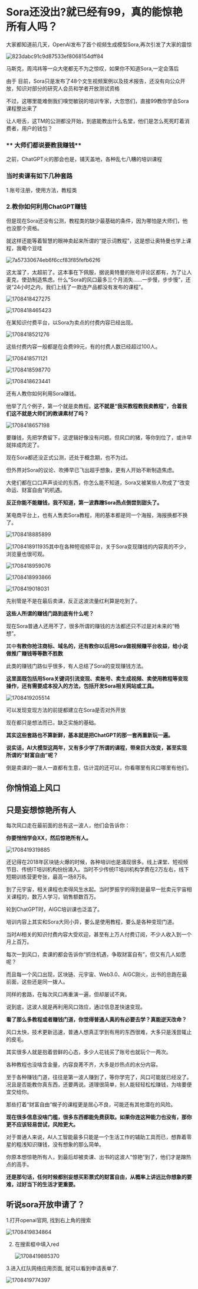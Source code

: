 # Sora还没出?就已经有99，真的能惊艳所有人吗？

大家都知道前几天，OpenAI发布了首个视频生成模型Sora,再次引发了大家的震惊

![823dabc91c9d87533ef8068154dff84](https://chatd.oss-us-east-1.aliyuncs.com/img2/202402201710657.png)

马斯克，周鸿祎等一众大佬都无不为之惊叹，如果你不知道Sora,一定会落后

由于 目前，Sora只是发布了48个文生视频案例以及技术报告，还没有向公众开放，知识对部分的研究人会员和学者开放测试资格

不过，这哪里能难倒我们嗅觉敏锐的培训专家，大忽悠们，直接99教你学会Sora课程整出来了

让人咂舌，这TM的公测都没开始，到底能教出什么名堂，他们是怎么死死盯着消费者，用户的钱包？

### ** 大师们都说要教我赚钱**

之前，ChatGPT火的那会也是，铺天盖地，各种乱七八糟的培训课程

### 当时卖课有如下几种套路

1.账号注册，使用方法，教程类

### 2.教你如何利用ChatGPT赚钱

但是现在Sora还没有公测，教程类的缺少最基础的条件，因为哪怕是大师们，他也没那个资格。

就这样还能等着智慧的眼神卖起来所谓的“提示词教程”，这是想让奥特曼也学上课程，我嘞个豆哇

![7a57330674eb6f6ccf83f85fefb62f6](https://chatd.oss-us-east-1.aliyuncs.com/img2/202402201710410.png)

这太溜了，太超前了。这本事在下佩服，据说奥特曼的账号评论区都有，为了让人麦克，使劲制造焦虑。什么“Sora的风口最多三个月消失……一步慢，步步慢”，还说“24小时之内，我们上线了一款连产品都没有发布的课程”。

![1708418427275](https://chatd.oss-us-east-1.aliyuncs.com/img2/202402201710082.jpeg)

![1708418465423](https://chatd.oss-us-east-1.aliyuncs.com/img2/202402201710388.jpeg)

在某知识付费平台，以Sora为卖点的付费内容已经出现。

![1708418521276](https://chatd.oss-us-east-1.aliyuncs.com/img2/202402201710913.jpeg)

这些付费内容一般都是在会费99元，有的付费人数已经超过100人。

![1708418571121](https://chatd.oss-us-east-1.aliyuncs.com/img2/202402201710353.jpeg)

![1708418598770](https://chatd.oss-us-east-1.aliyuncs.com/img2/202402201710767.jpeg)

![1708418623441](https://chatd.oss-us-east-1.aliyuncs.com/img2/202402201710143.jpeg)

还有人教你如何利用Sora赚钱。

他举了几个例子，第一个就是卖教程。**这不就是“我买教程教我卖教程”，合着我们这不就是大师们的教课素材了吗？**

![1708418657198](https://chatd.oss-us-east-1.aliyuncs.com/img2/202402201710659.jpeg)

要赚钱，先把学费留下，这逻辑好像没有问题。但风口的猪，等你到位了，或许早就摔成肉泥了。

现在Sora都还没正式公测，还处于概念期，也不为过。

但外界对Sora的议论、吹捧早已飞出超乎想象，更有人开始不断制造焦虑。

大佬们都在口口声声谈论的东西，你怎么能不知道，Sora又被某些人吹成了“改变命运、财富自由”的机遇。

**反正你能不能赚钱，我不知道，第一波靠蹭Sora热点倒尝到甜头了。**

某电商平台上，也有人售卖Sora教程，用的基本都是同一个海报，海报换都不换了。

![1708418885899](https://chatd.oss-us-east-1.aliyuncs.com/img2/202402201710430.jpeg)

![1708418911935](https://chatd.oss-us-east-1.aliyuncs.com/img2/202402201710397.jpeg)其中在各种短视频平台，关于Sora变现赚钱的内容真的不少，浏览量也很可观。

![1708418959076](https://chatd.oss-us-east-1.aliyuncs.com/img2/202402201710076.jpeg)

![1708418993866](https://chatd.oss-us-east-1.aliyuncs.com/img2/202402201710224.jpeg)

![1708419018031](https://chatd.oss-us-east-1.aliyuncs.com/img2/202402201710381.png)

先别管是不是在最后卖课，反正这波流量红利算是吃到了。

**这些人所谓的赚钱门路到底有什么呢？**

现在Sora普通人还用不了，很多所谓的赚钱的方法都还只不过是对未来的“畅想”。

其中**有教你抢注商标、域名的，还有教你以后用Sora做视频赚平台收益，给小说做推广赚钱等等数不胜数**

此类的赚钱门路似乎很多，有人总结了Sora的变现赚钱方法。

**这里面既包括用Sora关键词引流变现、卖账号、卖生成视频、卖使用教程等变现操作，还有需要成本投入的方法，包括开发Sora相关网站或工具。**

![1708419205514](https://chatd.oss-us-east-1.aliyuncs.com/img2/202402201710119.jpeg)

可以发现变现方法的前提都建立在Sora是否对外开放

现在都只是想法而已，缺乏实施的基础。

**其实这些套路也不算新鲜，基本就是把ChatGPT的那一套再重新玩一遍。**

**说实话，AI大模型这两年，又有多少学了所谓的课程，带来巨大改变，甚至实现所谓的“财富自由”呢？**

倒是卖课的一拨人一直都有生意，估计混的还可以，你看哪里有风口哪里有他们。



## **你悄悄追上风口**

## **只是妄想惊艳所有人**

每次风口走在最前面的总有这一波人，他们会告诉你：

**你要悄悄学会XX，然后惊艳所有人。**

![1708419319885](https://chatd.oss-us-east-1.aliyuncs.com/img2/202402201710548.jpeg)

还记得在2018年区块链火爆的时候，各种培训也是涌现很多。线上课堂、短视频节目、传统IT培训机构纷纷涌入。当时不少传统IT培训机构学费在2万左右，线下短期训练营更夸张，最高一场8万8。

到了元宇宙，相关课程也卖得风生水起。当时罗振宇的得到是最早一批卖元宇宙相关课程的，数万人学习，销售额数百万。

轮到ChatGPT时，AIGC培训课也泛滥了。

培训内容上其实和Sora大同小异，要么是使用教程，要么是各种变现门道。

当时AI相关的知识付费内容大受欢迎，甚至有上万人付费订阅，不少人收入到一个月上百万。

每次一到风口，卖课的都会告诉你“抓住机遇，争取财富自有”，但又有几人如愿呢？

而且每一个风口出现，区块链、元宇宙、Web3.0、AIGC刚火，出书的总跑在最前面，这些还是同一拨人。

同样的套路，在每次风口再重演一遍，但却屡试不爽。

说到底，这波人就是再利用风口效应，通过信息差快速变现。

**看了那么多教程或者赚钱门道，你觉得普通人真的有必要去学？真能逆天改命？**

风口太快，技术更新迅速，普通人想真正学到有用的东西很难，大多只是浅尝辄止的皮毛。

其实很多人就是抱着尝鲜的心态，多少人花钱买了账号也就玩个一两次。

各种教程也没啥含金量，内容良莠不齐，大多是炒热点的水分内容。

至于各种赚钱门道，往往是第一波人赚到了，等你学完了，风口可能就已经没了。况且是否能教你真东西，还要两说。道理很简单，别人能轻轻松松赚钱，为啥要便宜交给你。

那些打着“财富自由”幌子的课程更是居心不良，可能还有其他潜在的风险。

**现在很多信息没啥门槛，很多东西都能免费获取。如果你连这种能力也没有，那你更不应该轻易尝试，风险更大。**

对于普通人来说，AI人工智能最多只能是一个生活工作的辅助工具而已，想靠着零星的粗浅知识赚钱，没有想象的那么简单。

你原本想惊艳所有人，到最后却被卖课、出书的这波人“惊艳”到了，他们才是蹭热点的高手。

**还是那句话，任何时候都别妄想买彩票式的财富自由，从概率上讲远比你想象的要难，过好当下的生活才更重要。**

## 听说sora开放申请了？

1.打开openai官网, 找到右上角的搜索 

![1708419834864](https://chatd.oss-us-east-1.aliyuncs.com/img2/202402201710813.jpeg)

2. 在搜索框中填入red 

   ![1708419885370](https://chatd.oss-us-east-1.aliyuncs.com/img2/202402201710037.jpeg)

3.进入红队网络应用页面, 就可以看到申请表单了.

![1708419774397](https://chatd.oss-us-east-1.aliyuncs.com/img2/202402201710826.jpeg)
